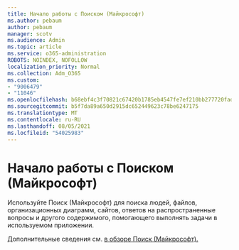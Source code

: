 ```yaml
---
title: Начало работы с Поиском (Майкрософт)
ms.author: pebaum
author: pebaum
manager: scotv
ms.audience: Admin
ms.topic: article
ms.service: o365-administration
ROBOTS: NOINDEX, NOFOLLOW
localization_priority: Normal
ms.collection: Adm_O365
ms.custom:
- "9006479"
- "11046"
ms.openlocfilehash: b68ebf4c3f70821c67420b1785eb4547fe7ef210bb277720fadc26309872467e
ms.sourcegitcommit: b5f7da89a650d2915dc652449623c78be6247175
ms.translationtype: MT
ms.contentlocale: ru-RU
ms.lasthandoff: 08/05/2021
ms.locfileid: "54025983"
---
```

# <a name="get-started-with-microsoft-search"></a>Начало работы с Поиском (Майкрософт)

Используйте Поиск (Майкрософт) для поиска людей, файлов, организационных диаграмм, сайтов, ответов на распространенные вопросы и другого содержимого, помогающего выполнять задачи в используемом приложении.

Дополнительные сведения см. [в обзоре Поиск (Майкрософт).](https://go.microsoft.com/fwlink/?linkid=2157644)
